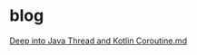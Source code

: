 # blog

[Deep into Java Thread and Kotlin Coroutine.md](blogs/01%20Deep%20into%20Java%20Thread%20and%20Kotlin%20Coroutine.md)